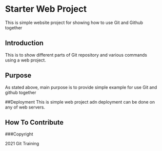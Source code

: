# Starter Web Project

This is simple website project for showing how to use Git and Github together

## Introduction
This is to show different parts of Git repository and various commands using a web project.

## Purpose

As stated above, main purpose is to provide simple example for use Git and github together

##Deployment
This is simple web project adn deployment can be done on any of web servers.

## How To Contribute

###Copyright

2021 Git Training

